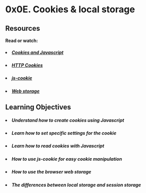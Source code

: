 # 0x0E. Cookies & local storage

## Resources
<b>Read or watch:</b>

##### <li>[Cookies and Javascript](https://intranet.hbtn.io/rltoken/GSKBY0oEF0AQNv54Qg66Og)</li>
##### <li>[HTTP Cookies](https://intranet.hbtn.io/rltoken/gCsMhEyenOBpsxPQ4OwAFQ)</li>
##### <li>[js-cookie](https://intranet.hbtn.io/rltoken/XQMxtCbN2K7Ut6ogMtAdaA)</li>
##### <li>[Web storage](https://intranet.hbtn.io/rltoken/a4_bzdeKqv8gNw4gPOGIQg)</li>

## Learning Objectives
##### <li>Understand how to create cookies using Javascript</li>
##### <li>Learn how to set specific settings for the cookie</li>
##### <li>Learn how to read cookies with Javascript</li>
##### <li>How to use js-cookie for easy cookie manipulation</li>
##### <li>How to use the browser web storage</li>
##### <li>The differences between local storage and session storage</li>